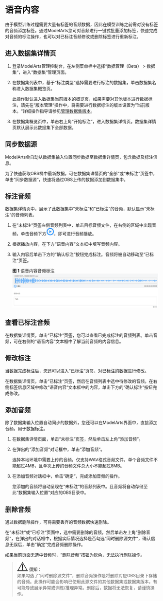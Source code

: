 # 语音内容<a name="modelarts_23_0016"></a>

由于模型训练过程需要大量有标签的音频数据，因此在模型训练之前需对没有标签的音频添加标签。通过ModelArts您可对音频进行一键式批量添加标签，快速完成对音频的标注操作，也可以对已标注音频修改或删除标签进行重新标注。

## 进入数据集详情页<a name="section94111443891"></a>

1.  登录ModelArts管理控制台，在左侧菜单栏中选择“数据管理（Beta） \> 数据集“，进入“数据集“管理页面。
2.  在数据集列表中，基于“标注类型“选择需要进行标注的数据集，单击数据集名称进入数据集概览页。

    此操作默认进入数据集当前版本的概览页，如果需要对其他版本进行数据标注，请先在“版本管理“操作中，将需要进行数据标注的版本设置为“当前版本。“详细操作指导请参见[管理数据集版本](管理数据集版本.md)。

3.  在数据集概览页中，单击右上角“开始标注“，进入数据集详情页。数据集详情页默认展示此数据集下全部数据。

## 同步数据源<a name="section616011413170"></a>

ModelArts会自动从数据集输入位置同步数据至数据集详情页，包含数据及标注信息。

为了快速获取OBS桶中最新数据，可在数据集详情页的“全部“或“未标注“页签中，单击“同步数据源“，快速将通过OBS上传的数据添加到数据集中。

## 标注音频<a name="section888019266174"></a>

数据集详情页中，展示了此数据集中“未标注“和“已标注“的音频，默认显示“未标注“的音频列表。

1.  在“未标注“页签左侧音频列表中，单击目标音频文件，在右侧的区域中出现音频，单击音频下方![](figures/icon_26.png)，即可进行音频播放。
2.  根据播放内容，在下方“语音内容“文本框中填写音频内容。
3.  输入内容后单击下方的“确认标注“按钮完成标注。音频将被自动移动至“已标注“页签。

    **图 1**  语音内容音频标注<a name="fig1525911501178"></a>  
    ![](figures/语音内容音频标注.png "语音内容音频标注")


## 查看已标注音频<a name="section2958731141718"></a>

在数据集详情页，单击“已标注“页签，您可以查看已完成标注的音频列表。单击音频，可在右侧的“语音内容“文本框中了解当前音频的内容信息。

## 修改标注<a name="section0534612151819"></a>

当数据完成标注后，您还可以进入“已标注“页签，对已标注的数据进行修改。

在数据集详情页，单击“已标注“页签，然后在音频列表中选中待修改的音频。在右侧标签信息区域中修改“语音内容“文本框中的内容，单击下方的“确认标注“按钮完成修改。

## 添加音频<a name="section44051826191810"></a>

除了数据集输入位置自动同步的数据外，您还可以在ModelArts界面中，直接添加音频，用于数据标注。

1.  在数据集详情页面，单击“未标注“页签，然后单击左上角“添加音频“。
2.  在弹出的“添加音频“对话框中，单击“添加音频“。

    选择本地环境中需要上传的音频，仅支持WAV格式音频文件，单个音频文件不能超过4MB，且单次上传的音频文件总大小不能超过8MB。

3.  在添加音频对话框中，单击“确定“，完成添加音频的操作。

    您添加的音频将自动呈现在“未标注“的音频列表中。且音频将自动存储至此“数据集输入位置“对应的OBS目录中。


## 删除音频<a name="section15379942161810"></a>

通过数据删除操作，可将需要丢弃的音频数据快速删除。

在“未标注“或“已标注“页面中，选中需要删除的音频，然后单击左上角“删除音频“，在弹出的对话框中，根据实际情况选择是否勾选“同时删除源文件“，确认信息无误后，单击“确定“完成音频删除操作。

如果当前页面无选中音频时，“删除音频“按钮为灰色，无法执行删除操作。

>![](public_sys-resources/icon-notice.gif) **须知：**   
>如果勾选了“同时删除源文件“，删除音频操作是将删除对应OBS目录下存储的音频。此操作可能会影响已使用此源文件的其他数据集或数据集版本，有可能导致展示异常或训练/推理异常。删除后，数据将无法恢复，请谨慎操作。  


